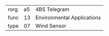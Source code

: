 
|    |   |   |
| -- | - | - |
| rorg | a5 | 4BS Telegram |
| func | 13 | Environmental Applications |
| type | 07 | Wind Sensor |
